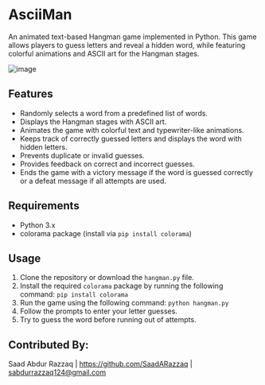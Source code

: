 # AsciiMan

An animated text-based Hangman game implemented in Python. This game allows players to guess letters and reveal a hidden word, while featuring colorful animations and ASCII art for the Hangman stages.

![image](https://github.com/SaadARazzaq/AsciiMan/assets/123338307/b59aab59-60f4-46cd-b201-df4c1a6bed2c)

## Features

- Randomly selects a word from a predefined list of words.
- Displays the Hangman stages with ASCII art.
- Animates the game with colorful text and typewriter-like animations.
- Keeps track of correctly guessed letters and displays the word with hidden letters.
- Prevents duplicate or invalid guesses.
- Provides feedback on correct and incorrect guesses.
- Ends the game with a victory message if the word is guessed correctly or a defeat message if all attempts are used.

## Requirements

- Python 3.x
- colorama package (install via `pip install colorama`)

## Usage

1. Clone the repository or download the `hangman.py` file.
2. Install the required `colorama` package by running the following command: `pip install colorama`
3. Run the game using the following command: `python hangman.py`
4. Follow the prompts to enter your letter guesses.
5. Try to guess the word before running out of attempts.

## Contributed By:

Saad Abdur Razzaq | https://github.com/SaadARazzaq | sabdurrazzaq124@gmail.com
